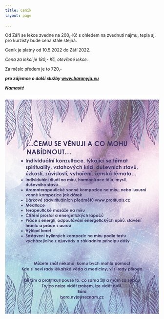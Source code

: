 ```yaml
---
title: Ceník
layout: page

---
```

Od Září se lekce zvedne na 200,-Kč s ohledem na zvednutí nájmu, tepla aj. pro kurzisty bude cena stále stejná.

Ceník je platný od 10.5.2022 do Září 2022.

_Cena za lekci je 180,- Kč, otevřené lekce._

Za měsíc předem je to 720,-

**_pro zájemce o další služby www.baranyja.eu_**

**_Namasté_**

![](/uploads/cemu-se-venuji-a-co-mohu-nabidnout-page0001.jpg)